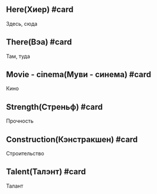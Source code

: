 ## Here(Хиер) #card 
Здесь, сюда

## There(Вэа) #card 
Там, туда

## Movie - cinema(Муви - синема) #card 
Кино

## Strength(Стреньф) #card 
Прочность

## Construction(Кэнстракшен) #card 
Строительство

## Talent(Талэнт) #card 
Талант 

